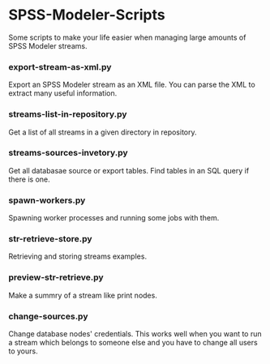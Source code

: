 # SPSS-Modeler-Scripts

Some scripts to make your life easier when managing large amounts of SPSS Modeler streams.


### export-stream-as-xml.py
Export an SPSS Modeler stream as an XML file. You can parse the XML to extract many useful information.

### streams-list-in-repository.py
Get a list of all streams in a given directory in repository.

### streams-sources-invetory.py
Get all databasae source or export tables. Find tables in an SQL query if there is one.

### spawn-workers.py
Spawning worker processes and running some jobs with them.

### str-retrieve-store.py
Retrieving and storing streams examples.

### preview-str-retrieve.py
Make a summry of a stream like print nodes.

### change-sources.py
Change database nodes' credentials. This works well when you want to run a stream which belongs to someone else and you have to change all users to yours.
